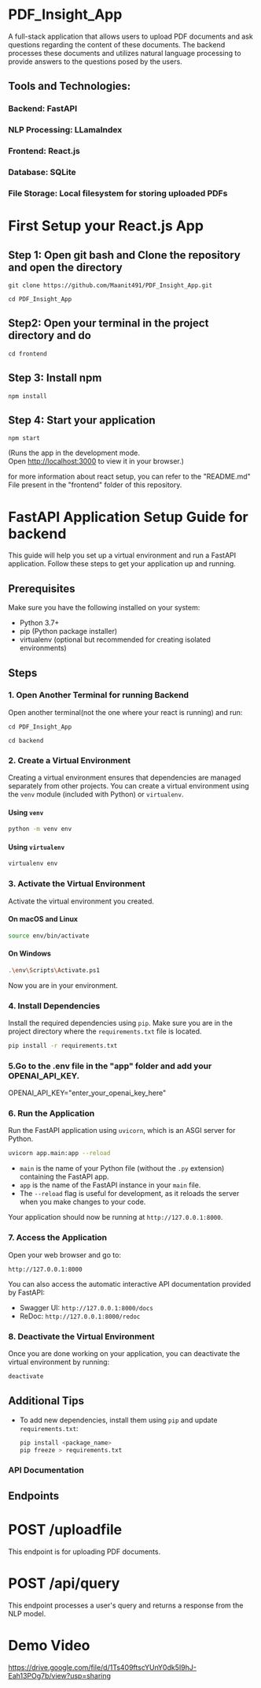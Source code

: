 # PDF_Insight_App
A full-stack application that allows users to upload PDF documents and ask questions regarding the content of these documents. The backend processes these documents and utilizes natural language processing to provide answers to the questions posed by the users.
## Tools and Technologies:

### Backend: FastAPI
### NLP Processing: LLamaIndex
### Frontend: React.js
### Database: SQLite
### File Storage: Local filesystem for storing uploaded PDFs

# First Setup your React.js App

## Step 1: Open git bash and Clone the repository and open the directory

`git clone https://github.com/Maanit491/PDF_Insight_App.git`

`cd PDF_Insight_App`

## Step2: Open your terminal in the project directory and do

`cd frontend`

## Step 3: Install npm

`npm install`

## Step 4: Start your application

`npm start` 

(Runs the app in the development mode.\
Open [http://localhost:3000](http://localhost:3000) to view it in your browser.)

for more information about react setup, you can refer to the "README.md" File present in the "frontend" folder of this repository.

# FastAPI Application Setup Guide for backend

This guide will help you set up a virtual environment and run a FastAPI application. Follow these steps to get your application up and running.

## Prerequisites

Make sure you have the following installed on your system:
- Python 3.7+
- pip (Python package installer)
- virtualenv (optional but recommended for creating isolated environments)

## Steps

### 1. Open Another Terminal for running Backend

Open another terminal(not the one where your react is running) and run:

`cd PDF_Insight_App`

`cd backend`

### 2. Create a Virtual Environment

Creating a virtual environment ensures that dependencies are managed separately from other projects. You can create a virtual environment using the `venv` module (included with Python) or `virtualenv`.

#### Using `venv`

```sh
python -m venv env
```

#### Using `virtualenv`

```sh
virtualenv env
```

### 3. Activate the Virtual Environment

Activate the virtual environment you created.

#### On macOS and Linux

```sh
source env/bin/activate
```

#### On Windows

```sh
.\env\Scripts\Activate.ps1
```
Now you are in your environment.


### 4. Install Dependencies

Install the required dependencies using `pip`. Make sure you are in the project directory where the `requirements.txt` file is located.

```sh
pip install -r requirements.txt
```
### 5.Go to the .env file in the "app" folder and add your OPENAI_API_KEY.

OPENAI_API_KEY="enter_your_openai_key_here"


### 6. Run the Application

Run the FastAPI application using `uvicorn`, which is an ASGI server for Python.

```sh
uvicorn app.main:app --reload
```

- `main` is the name of your Python file (without the `.py` extension) containing the FastAPI app.
- `app` is the name of the FastAPI instance in your `main` file.
- The `--reload` flag is useful for development, as it reloads the server when you make changes to your code.

Your application should now be running at `http://127.0.0.1:8000`.

### 7. Access the Application

Open your web browser and go to:

```
http://127.0.0.1:8000
```

You can also access the automatic interactive API documentation provided by FastAPI:

- Swagger UI: `http://127.0.0.1:8000/docs`
- ReDoc: `http://127.0.0.1:8000/redoc`

### 8. Deactivate the Virtual Environment

Once you are done working on your application, you can deactivate the virtual environment by running:

```sh
deactivate
```

## Additional Tips

- To add new dependencies, install them using `pip` and update `requirements.txt`:

  ```sh
  pip install <package_name>
  pip freeze > requirements.txt
  ```
### API Documentation
## Endpoints

# POST /uploadfile

This endpoint is for uploading PDF documents.

# POST /api/query

This endpoint processes a user's query and returns a response from the NLP model.

# Demo Video

https://drive.google.com/file/d/1Ts409ftscYUnY0dk5I9hJ-Eah13POg7b/view?usp=sharing
